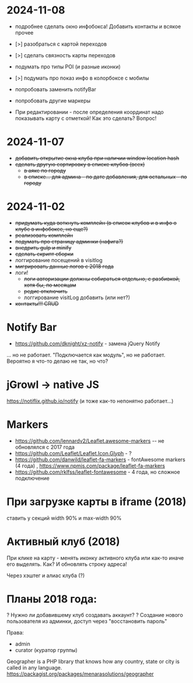 # 2024-11-08

- подробнее сделать окно инфобокса! Добавить контакты и всякое прочее

- [>] разобраться с картой переходов
- [>] сделать связность карты переходов
- подумать про типы POI (и разные иконки)
- [>] подумать про показ инфо в колорбоксе с мобилы
- попробовать заменить notifyBar
- попробовать другие маркеры
- При редактировании - после определения координат надо показывать карту с отметкой! Как это сделать? Вопрос!

# 2024-11-07

- ~~добавить открытие окна клуба при наличии window location hash~~
- ~~сделать другую сортировку в списке клубов (всех)~~ 
  - ~~в аякс по городу~~
  - ~~в списке... для админа - по дате добавления, для остальных - по городу~~

# 2024-11-02

- ~~придумать куда воткнуть комплейн (в список клубов и в инфо о клубе в инфобоксе, но еще?)~~
- ~~реализовать комплейн~~
- ~~подумать про страницу админки (нафига?)~~
- ~~внедрить gulp и minify~~
- ~~сделать скрипт сборки~~
- логгирование посещений в visitlog
- ~~мигрировать данные логов с 2018 года~~
- логи! 
  - ~~логи авторизации должны собираться отдельно, с разбивкой, хотя бы, по месяцам~~
  - ~~редис отключить~~ 
  - логгирование visitLog добавить (или нет?)
- ~~контакты!!! CRUD~~

# Notify Bar

- https://github.com/dknight/xz-notify - замена jQuery Notify

... но не работает. "Подключается как модуль", но не работает. Вероятно я что-то делаю не так, но что?

# jGrowl -> native JS

https://notiflix.github.io/notify (и тоже как-то непонятно работает...)

# Markers

- https://github.com/lennardv2/Leaflet.awesome-markers -- не обновлялся с 2017 года
- https://github.com/Leaflet/Leaflet.Icon.Glyph - ?
- https://github.com/danwild/leaflet-fa-markers - fontAwesome markers (4 года) , https://www.npmjs.com/package/leaflet-fa-markers
- https://github.com/rklfss/leaflet-fontawesome - 4 года, но сложное подключение

# При загрузке карты в iframe (2018)

ставить у секций width 90% и max-width 90%

# Активный клуб  (2018)

При клике на карту - менять иконку активного клуба или как-то иначе его выделять. Как?
И обновлять строку адреса!

Через хэштег и алиас клуба (?)

# Планы 2018 года:

? Нужно ли добавившему клуб создавать аккаунт?
? Создание нового пользователя из админки, доступ через "восстановить пароль"

Права:
- admin
- curator (куратор группы)


Geographer is a PHP library that knows how any country, state or city is called in any language.
https://packagist.org/packages/menarasolutions/geographer


